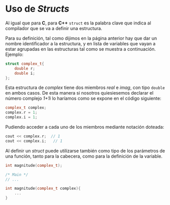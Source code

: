 # Uso de _Structs_

Al igual que para **C**, para **C++** `struct` es la palabra clave que indica al compilador que se va a definir una estructura.

Para su definición, tal como dijimos en la página anterior hay que dar un nombre identificador a la estructura, y en lista de variables que vayan a estar agrupadas en las estructuras tal como se muestra a continuación.  
Ejemplo:

```cpp
struct complex_t{
    double r;
    double i;
};
```

Esta estructura de _complex_ tiene dos miembros _real_ e _imag_, con tipo `double` en ambos casos. De esta manera si nosotros quiesiesemos declarar el número complejo _1+1i_ lo haríamos como se expone en el código siguiente:

```cpp
complex_t complex;
complex.r = 1;
complex.i = 1;
```

Pudiendo acceder a cada uno de los miembros mediante notación doteada:

```cpp
cout << complex.r;  // 1
cout << complex.i;   // 1
```

Al definir un _struct_ puede utilizarse también como tipo de los parámetros de una función, tanto para la cabecera, como para la definición de la variable.

```cpp
int magnitude(complex_t);

/* Main */
// ...

int magnitude(complex_t complex){
    ...
}
```
